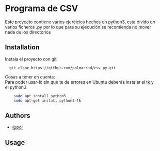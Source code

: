 
# Programa de CSV
Este proyecto contiene varios ejercicios hechos en python3, esta divido en varios ficheros .py por lo que para su ejecución se recomienda no mover nada de los directorios



## Installation

Instala el proyecto con git
```git
  git clone https://github.com/polmarrod/csv_py.git
```
Cosas a tener en cuenta:  
Para poder usar-lo sin que te de errores en Ubuntu deberás instalar el tk y el python3:
```bash
    sudo apt install python3
    sudo apt-get install python3-tk
```
## Authors

- [@pol](https://github.com/polmarrod)


## Usage
